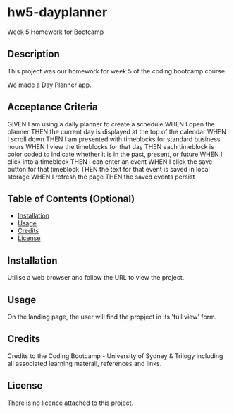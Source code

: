 # hw5-dayplanner
Week 5 Homework for Bootcamp

## Description 

This project was our homework for week 5 of the coding bootcamp course. 

We made a Day Planner app. 

## Acceptance Criteria

GIVEN I am using a daily planner to create a schedule
WHEN I open the planner
THEN the current day is displayed at the top of the calendar
WHEN I scroll down
THEN I am presented with timeblocks for standard business hours
WHEN I view the timeblocks for that day
THEN each timeblock is color coded to indicate whether it is in the past, present, or future
WHEN I click into a timeblock
THEN I can enter an event
WHEN I click the save button for that timeblock
THEN the text for that event is saved in local storage
WHEN I refresh the page
THEN the saved events persist

## Table of Contents (Optional)


* [Installation](#installation)
* [Usage](#usage)
* [Credits](#credits)
* [License](#license)


## Installation

Utilise a web browser and follow the URL to view the project.


## Usage 

On the landing page, the user will find the propject in its 'full view' form.


## Credits

Credits to the Coding Bootcamp - University of Sydney & Trilogy including all associated learning materail, references and links. 

## License

There is no licence attached to this project. 